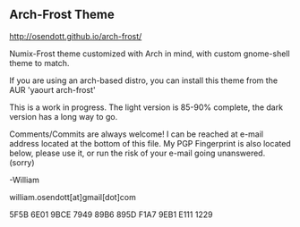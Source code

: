## Arch-Frost Theme

http://osendott.github.io/arch-frost/

Numix-Frost theme customized with Arch in mind, with custom gnome-shell theme to match.

If you are using an arch-based distro, you can install this theme from the AUR
'yaourt arch-frost' 

This is a work in progress. The light version is 85-90% complete, the dark version
has a long way to go. 

Comments/Commits are always welcome! I can be reached at e-mail address located at the bottom of this file.
My PGP Fingerprint is also located below, please use it, or run the risk of your e-mail going unanswered. (sorry)

-William

william.osendott[at]gmail[dot]com

5F5B 6E01 9BCE 7949 89B6 895D F1A7 9EB1 E111 1229






